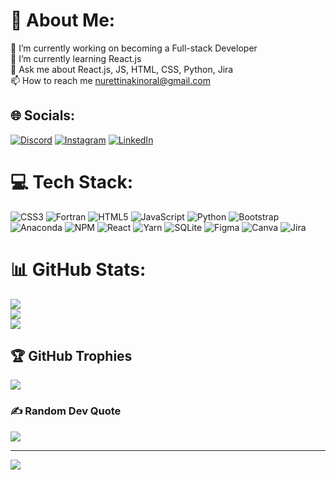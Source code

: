 # 💫 About Me:
🔭 I’m currently working on becoming a Full-stack Developer<br>🌱 I’m currently learning React.js<br>💬 Ask me about React.js, JS, HTML, CSS, Python, Jira <br>📫 How to reach me nurettinakinoral@gmail.com


## 🌐 Socials:
[![Discord](https://img.shields.io/badge/Discord-%237289DA.svg?logo=discord&logoColor=white)]([[htttps://discord.gg/42JNszVjYj]) [![Instagram](https://img.shields.io/badge/Instagram-%23E4405F.svg?logo=Instagram&logoColor=white)](https://instagram.com/n.akin_oral) [![LinkedIn](https://img.shields.io/badge/LinkedIn-%230077B5.svg?logo=linkedin&logoColor=white)](https://linkedin.com/in/n-akin-oral/) 

# 💻 Tech Stack:
![CSS3](https://img.shields.io/badge/css3-%231572B6.svg?style=for-the-badge&logo=css3&logoColor=white) ![Fortran](https://img.shields.io/badge/Fortran-%23734F96.svg?style=for-the-badge&logo=fortran&logoColor=white) ![HTML5](https://img.shields.io/badge/html5-%23E34F26.svg?style=for-the-badge&logo=html5&logoColor=white) ![JavaScript](https://img.shields.io/badge/javascript-%23323330.svg?style=for-the-badge&logo=javascript&logoColor=%23F7DF1E) ![Python](https://img.shields.io/badge/python-3670A0?style=for-the-badge&logo=python&logoColor=ffdd54) ![Bootstrap](https://img.shields.io/badge/bootstrap-%23563D7C.svg?style=for-the-badge&logo=bootstrap&logoColor=white) ![Anaconda](https://img.shields.io/badge/Anaconda-%2344A833.svg?style=for-the-badge&logo=anaconda&logoColor=white) ![NPM](https://img.shields.io/badge/NPM-%23000000.svg?style=for-the-badge&logo=npm&logoColor=white) ![React](https://img.shields.io/badge/react-%2320232a.svg?style=for-the-badge&logo=react&logoColor=%2361DAFB) ![Yarn](https://img.shields.io/badge/yarn-%232C8EBB.svg?style=for-the-badge&logo=yarn&logoColor=white) ![SQLite](https://img.shields.io/badge/sqlite-%2307405e.svg?style=for-the-badge&logo=sqlite&logoColor=white) 	![Figma](https://img.shields.io/badge/figma-%23F24E1E.svg?style=for-the-badge&logo=figma&logoColor=white) ![Canva](https://img.shields.io/badge/Canva-%2300C4CC.svg?style=for-the-badge&logo=Canva&logoColor=white) ![Jira](https://img.shields.io/badge/jira-%230A0FFF.svg?style=for-the-badge&logo=jira&logoColor=white)
# 📊 GitHub Stats:
![](https://github-readme-stats.vercel.app/api?username=NAkin-Oral&theme=great-gatsby&hide_border=false&include_all_commits=true&count_private=true)<br/>
![](https://github-readme-streak-stats.herokuapp.com/?user=NAkin-Oral&theme=great-gatsby&hide_border=false)<br/>
![](https://github-readme-stats.vercel.app/api/top-langs/?username=NAkin-Oral&theme=great-gatsby&hide_border=false&include_all_commits=true&count_private=true&layout=compact)

## 🏆 GitHub Trophies
![](https://github-profile-trophy.vercel.app/?username=NAkin-Oral&theme=radical&no-frame=false&no-bg=true&margin-w=4)

### ✍️ Random Dev Quote
![](https://quotes-github-readme.vercel.app/api?type=horizontal&theme=tokyonight)

---
[![](https://visitcount.itsvg.in/api?id=NAkin-Oral&icon=2&color=0)](https://visitcount.itsvg.in)

